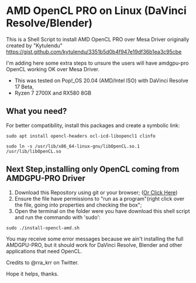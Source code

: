 # AMD OpenCL PRO on Linux (DaVinci Resolve/Blender)

This is a Shell Script to install AMD OpenCL PRO over Mesa Driver originally created by "Kytulendu" https://gist.github.com/kytulendu/3351b5d0b4f947e19df36b1ea3c95cbe

I'm adding here some extra steps to unsure the users will have amdgpu-pro OpenCL working OK over Mesa Driver.

* This was tested on Pop!_OS 20.04 (AMD/Intel ISO) with DaVinci Resolve 17 Beta,
* Ryzen 7 2700X and RX580 8GB

## What you need?

For better compatibility, install this packages and create a symbolic link:

```sudo apt install opencl-headers ocl-icd-libopencl1 clinfo```

```sudo ln -s /usr/lib/x86_64-linux-gnu/libOpenCL.so.1 /usr/lib/libOpenCL.so```

## Next Step,installing only OpenCL coming from AMDGPU-PRO Driver

1. Download this Repository using git or your browser; ([Or Click Here](https://github.com/Diolinux/amd-opencl-pro-linux-resolve/blob/main/install-opencl-amd.sh))
2. Ensure the file have permissions to "run as a program"(right click over the file, going into properties and checking the box";
3. Open the terminal on the folder were you have download this shell script and run the commando with 'sudo':

```sudo ./install-opencl-amd.sh```

You may receive some error messages because we ain't installing the full AMDGPU-PRO, but it should work for DaVinci Resolve, Blender and other applications
that need OpenCL.

Credits to @rra_krr on Twitter.

Hope it helps, thanks.

